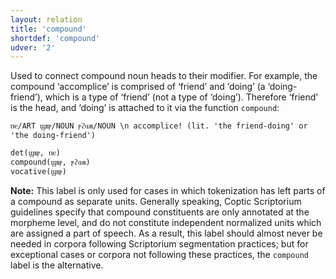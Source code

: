 ```yaml
---
layout: relation
title: 'compound'
shortdef: 'compound'
udver: '2'
---
```


Used to connect compound noun heads to their modifier. For example, the compound ‘accomplice’ is comprised of ‘friend’ and ‘doing’ (a ‘doing-friend’), which is a type of ‘friend’ (not a type of ‘doing’). Therefore ‘friend’ is the head, and ‘doing’ is attached to it via the function `compound`:

~~~ sdparse
ⲡⲉ/ART ϣⲃⲣ/NOUN ⲣϩⲱⲃ/NOUN \n accomplice! (lit. 'the friend-doing' or 'the doing-friend')

det(ϣⲃⲣ, ⲡⲉ)
compound(ϣⲃⲣ, ⲣϩⲱⲃ)
vocative(ϣⲃⲣ)
~~~


**Note:** This label is only used for cases in which tokenization has left parts of a compound as separate units. Generally speaking, Coptic Scriptorium guidelines specify that compound constituents are only annotated at the morpheme level, and do not constitute independent normalized units which are assigned a part of speech. As a result, this label should almost never be needed in corpora following Scriptorium segmentation practices; but for exceptional cases or corpora not following these practices, the `compound` label is the alternative.
<!-- Interlanguage links updated Čt lis 12 09:43:18 CET 2020 -->
